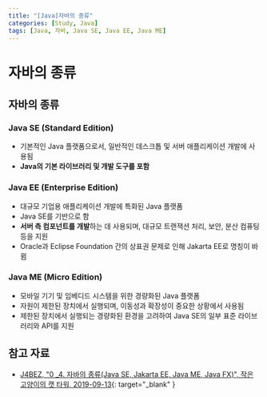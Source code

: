 ```yaml
---
title: "[Java]자바의 종류"
categories: [Study, Java]
tags: [Java, 자바, Java SE, Java EE, Java ME]
---
```


# 자바의 종류

## 자바의 종류

### Java SE (Standard Edition)

- 기본적인 Java 플랫폼으로서, 일반적인 데스크톱 및 서버 애플리케이션 개발에 사용됨
- **Java의 기본 라이브러리 및 개발 도구를 포함**

### Java EE (Enterprise Edition)

- 대규모 기업용 애플리케이션 개발에 특화된 Java 플랫폼
- Java SE를 기반으로 함
- **서버 측 컴포넌트를 개발**하는 데 사용되며, 대규모 트랜잭션 처리, 보안, 분산 컴퓨팅 등을 지원
-  Oracle과 Eclipse Foundation 간의 상표권 문제로 인해 Jakarta EE로 명칭이 바뀜

### Java ME (Micro Edition)

- 모바일 기기 및 임베디드 시스템을 위한 경량화된 Java 플랫폼
- 자원이 제한된 장치에서 실행되며, 이동성과 확장성이 중요한 상황에서 사용됨
- 제한된 장치에서 실행되는 경량화된 환경을 고려하여 Java SE의 일부 표준 라이브러리와 API를 지원

## 참고 자료

- [J4BEZ, "0 _4. 자바의 종류(Java SE, Jakarta EE, Java ME, Java FX)", 작은 고양이의 캣 타워, 2019-09-13](https://j4bez.tistory.com/13){: target="_blank" }